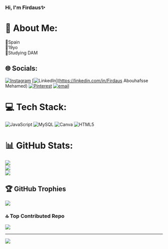 ### Hi, I'm Firdaus✨

# 💫 About Me:
📍Spain<br>💮19yo<br>📕Studying DAM


## 🌐 Socials:
[![Instagram](https://img.shields.io/badge/Instagram-%23E4405F.svg?logo=Instagram&logoColor=white)](https://instagram.com/V_0_N_09) [![LinkedIn](https://img.shields.io/badge/LinkedIn-%230077B5.svg?logo=linkedin&logoColor=white)](https://linkedin.com/in/Firdaus Abouhafsse Mehamed) [![Pinterest](https://img.shields.io/badge/Pinterest-%23E60023.svg?logo=Pinterest&logoColor=white)](https://pinterest.com/firdauschikita1) [![email](https://img.shields.io/badge/Email-D14836?logo=gmail&logoColor=white)](mailto:firdausabomeh) 

# 💻 Tech Stack:
![JavaScript](https://img.shields.io/badge/javascript-%23323330.svg?style=for-the-badge&logo=javascript&logoColor=%23F7DF1E) ![MySQL](https://img.shields.io/badge/mysql-4479A1.svg?style=for-the-badge&logo=mysql&logoColor=white) ![Canva](https://img.shields.io/badge/Canva-%2300C4CC.svg?style=for-the-badge&logo=Canva&logoColor=white) ![HTML5](https://img.shields.io/badge/html5-%23E34F26.svg?style=for-the-badge&logo=html5&logoColor=white)
# 📊 GitHub Stats:
![](https://github-readme-stats.vercel.app/api?username=OLEOLE707&theme=rose&hide_border=false&include_all_commits=false&count_private=false)<br/>
![](https://nirzak-streak-stats.vercel.app/?user=OLEOLE707&theme=rose&hide_border=false)<br/>
![](https://github-readme-stats.vercel.app/api/top-langs/?username=OLEOLE707&theme=rose&hide_border=false&include_all_commits=false&count_private=false&layout=compact)

## 🏆 GitHub Trophies
![](https://github-profile-trophy.vercel.app/?username=OLEOLE707&theme=rose&no-frame=false&no-bg=true&margin-w=4)

### 🔝 Top Contributed Repo
![](https://github-contributor-stats.vercel.app/api?username=OLEOLE707&limit=5&theme=rose&combine_all_yearly_contributions=true)

---
[![](https://visitcount.itsvg.in/api?id=OLEOLE707&icon=0&color=0)](https://visitcount.itsvg.in)

<!-- Proudly created with GPRM ( https://gprm.itsvg.in ) -->
